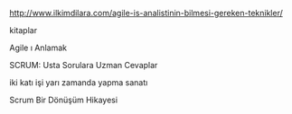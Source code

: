 http://www.ilkimdilara.com/agile-is-analistinin-bilmesi-gereken-teknikler/

kitaplar

Agile ı Anlamak

SCRUM: Usta Sorulara Uzman Cevaplar 

iki katı işi yarı zamanda yapma sanatı

Scrum Bir Dönüşüm Hikayesi


